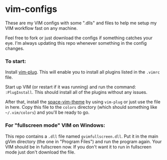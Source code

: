 # vim-configs
These are my VIM configs with some ".dlls" and files to help me setup my VIM workflow fast on any machine.

Feel free to fork or just download the configs if something catches your eye. I'm always updating this repo whenever something in the config changes.

### To start:

Install [vim-plug](https://github.com/junegunn/vim-plug). This will enable you to install all plugins listed in the `.vimrc` file.

Start up VIM (or restart if it was running) and run the command: `:PlugInstall`. This should install all of the plugins without any issues.

After that, install the [space-vim-theme](https://github.com/liuchengxu/space-vim-theme) by using `vim-plug` or just use the file in here. Copy this file to the `colors` directory (which should something like `~/.vim/colors`) and you'll be ready to go.

### For "fullscreen mode" VIM on Windows:
This repo contains a `.dll` file named `gvimfullscreen.dll`. Put it in the main gVim directory (the one in "Program Files") and run the program again. Your VIM should be in fullscreen now. If you don't want it to run in fullscreen mode just don't download the file.
